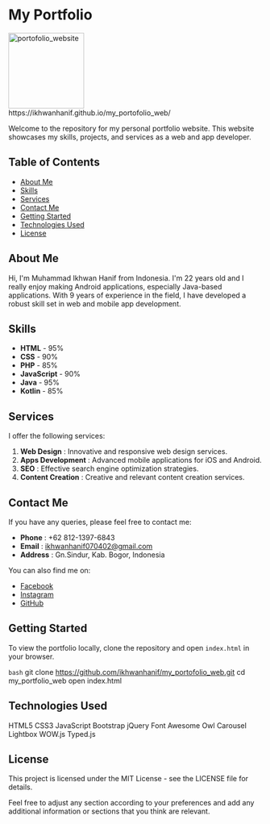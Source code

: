 # My Portfolio

<img width="150" alt="portofolio_website" src="https://github.com/ikhwanhanif/my_portofolio_web/assets/108711453/9540f62e-9819-4c4d-981a-f973bf2e773a">
<br>
https://ikhwanhanif.github.io/my_portofolio_web/

Welcome to the repository for my personal portfolio website. This website showcases my skills, projects, and services as a web and app developer. 

## Table of Contents

- [About Me](#about-me)
- [Skills](#skills)
- [Services](#services)
- [Contact Me](#contact-me)
- [Getting Started](#getting-started)
- [Technologies Used](#technologies-used)
- [License](#license)

## About Me

Hi, I'm Muhammad Ikhwan Hanif from Indonesia. I'm 22 years old and I really enjoy making Android applications, especially Java-based applications. With 9 years of experience in the field, I have developed a robust skill set in web and mobile app development.

## Skills

- **HTML** - 95%
- **CSS** - 90%
- **PHP** - 85%
- **JavaScript** - 90%
- **Java** - 95%
- **Kotlin** - 85%

## Services

I offer the following services:

1. **Web Design**        : Innovative and responsive web design services.
2. **Apps Development**  : Advanced mobile applications for iOS and Android.
3. **SEO**               : Effective search engine optimization strategies.
4. **Content Creation**  : Creative and relevant content creation services.

## Contact Me

If you have any queries, please feel free to contact me:

- **Phone**  : +62 812-1397-6843
- **Email**  : ikhwanhanif070402@gmail.com
- **Address**  : Gn.Sindur, Kab. Bogor, Indonesia

You can also find me on:
- [Facebook](https://www.facebook.com/ikhwan.hanif.739)
- [Instagram](https://www.instagram.com/hanifisme.07)
- [GitHub](https://github.com/ikhwanhanif)

## Getting Started

To view the portfolio locally, clone the repository and open `index.html` in your browser.

```bash```
git clone https://github.com/ikhwanhanif/my_portofolio_web.git
cd my_portfolio_web
open index.html

## Technologies Used

HTML5
CSS3
JavaScript
Bootstrap
jQuery
Font Awesome
Owl Carousel
Lightbox
WOW.js
Typed.js

## License

This project is licensed under the MIT License - see the LICENSE file for details.

Feel free to adjust any section according to your preferences and add any additional information or sections that you think are relevant.
